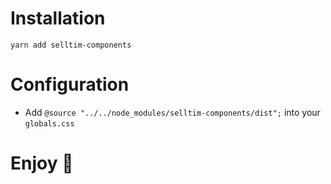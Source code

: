 # Installation
`yarn add selltim-components`

# Configuration
- Add `@source "../../node_modules/selltim-components/dist";` into your `globals.css`

# Enjoy 🎉
